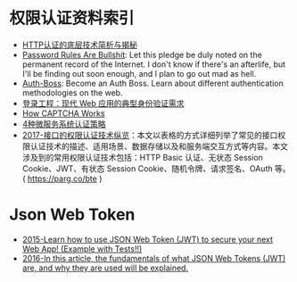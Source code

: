 # 权限认证资料索引

- [HTTP认证的底层技术简析与揭秘](http://www.freebuf.com/articles/web/129527.html)
- [Password Rules Are Bullshit](http://6me.us/Kfj0wz): Let this pledge be duly noted on the permanent record of the Internet. I don't know if there's an afterlife, but I'll be finding out soon enough, and I plan to go out mad as hell.
- [Auth-Boss](https://github.com/teesloane/Auth-Boss): Become an Auth Boss. Learn about different authentication methodologies on the web.
- [登录工程：现代 Web 应用的典型身份验证需求](http://insights.thoughtworkers.org/project-of-login/)
- [How CAPTCHA Works](https://blog.jscrambler.com/how-captcha-works/)
- [4种微服务系统认证策略 ](http://mp.weixin.qq.com/s?__biz=MzI4MjE3MTcwNA==&mid=2664335074&idx=1&sn=3c909e3ff9129e1ec01b5b1b53de2aa5&chksm=f0a426b5c7d3afa3926bf6344b36ee13fb2dff73f859f3788176977568dd9f33d36c2aa4e783#rd)
- [2017-接口的权限认证技术纵览](https://parg.co/bte)：本文以表格的方式详细列举了常见的接口权限认证技术的描述、适用场景、数据存储以及和服务端交互方式等内容。本文涉及到的常用权限认证技术包括：HTTP Basic 认证、无状态 Session Cookie、JWT、有状态 Session Cookie、随机令牌、请求签名、OAuth 等。( https://parg.co/bte )

# Json Web Token
- [2015-Learn how to use JSON Web Token (JWT) to secure your next Web App! (Example with Tests!!)](https://github.com/dwyl/learn-json-web-tokens)
- [2016-In this article, the fundamentals of what JSON Web Tokens (JWT) are, and why they are used will be explained.](https://medium.com/vandium-software/5-easy-steps-to-understanding-json-web-tokens-jwt-1164c0adfcec)

